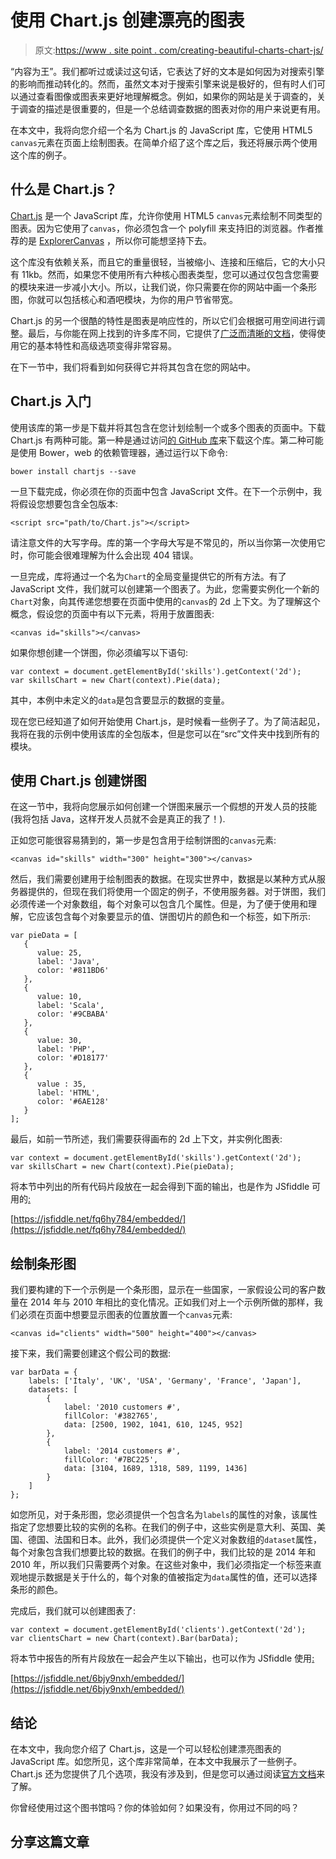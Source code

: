 # 使用 Chart.js 创建漂亮的图表

> 原文:[https://www . site point . com/creating-beautiful-charts-chart-js/](https://www.sitepoint.com/creating-beautiful-charts-chart-js/)

<q>内容为王</q>。我们都听过或读过这句话，它表达了好的文本是如何因为对搜索引擎的影响而推动转化的。然而，虽然文本对于搜索引擎来说是极好的，但有时人们可以通过查看图像或图表来更好地理解概念。例如，如果你的网站是关于调查的，关于调查的描述是很重要的，但是一个总结调查数据的图表对你的用户来说更有用。

在本文中，我将向您介绍一个名为 Chart.js 的 JavaScript 库，它使用 HTML5 `canvas`元素在页面上绘制图表。在简单介绍了这个库之后，我还将展示两个使用这个库的例子。

## 什么是 Chart.js？

[Chart.js](http://www.chartjs.org/) 是一个 JavaScript 库，允许你使用 HTML5 `canvas`元素绘制不同类型的图表。因为它使用了`canvas`，你必须包含一个 polyfill 来支持旧的浏览器。作者推荐的是 [ExplorerCanvas](https://code.google.com/p/explorercanvas/) ，所以你可能想坚持下去。

这个库没有依赖关系，而且它的重量很轻，当被缩小、连接和压缩后，它的大小只有 11kb。然而，如果您不使用所有六种核心图表类型，您可以通过仅包含您需要的模块来进一步减小大小。所以，让我们说，你只需要在你的网站中画一个条形图，你就可以包括核心和酒吧模块，为你的用户节省带宽。

Chart.js 的另一个很酷的特性是图表是响应性的，所以它们会根据可用空间进行调整。最后，与你能在网上找到的许多库不同，它提供了[广泛而清晰的文档](http://www.chartjs.org/docs)，使得使用它的基本特性和高级选项变得非常容易。

在下一节中，我们将看到如何获得它并将其包含在您的网站中。

## Chart.js 入门

使用该库的第一步是下载并将其包含在您计划绘制一个或多个图表的页面中。下载 Chart.js 有两种可能。第一种是通过访问[的 GitHub 库](https://github.com/nnnick/Chart.js)来下载这个库。第二种可能是使用 Bower，web 的依赖管理器，通过运行以下命令:

```
bower install chartjs --save
```

一旦下载完成，你必须在你的页面中包含 JavaScript 文件。在下一个示例中，我将假设您想要包含全包版本:

```
<script src="path/to/Chart.js"></script>
```

请注意文件的大写字母。库的第一个字母大写是不常见的，所以当你第一次使用它时，你可能会很难理解为什么会出现 404 错误。

一旦完成，库将通过一个名为`Chart`的全局变量提供它的所有方法。有了 JavaScript 文件，我们就可以创建第一个图表了。为此，您需要实例化一个新的`Chart`对象，向其传递您想要在页面中使用的`canvas`的 2d 上下文。为了理解这个概念，假设您的页面中有以下元素，将用于放置图表:

```
<canvas id="skills"></canvas>
```

如果你想创建一个饼图，你必须编写以下语句:

```
var context = document.getElementById('skills').getContext('2d');
var skillsChart = new Chart(context).Pie(data);
```

其中，本例中未定义的`data`是包含要显示的数据的变量。

现在您已经知道了如何开始使用 Chart.js，是时候看一些例子了。为了简洁起见，我将在我的示例中使用该库的全包版本，但是您可以在“src”文件夹中找到所有的模块。

## 使用 Chart.js 创建饼图

在这一节中，我将向您展示如何创建一个饼图来展示一个假想的开发人员的技能(我将包括 Java，这样开发人员就不会是真正的我了！).

正如您可能很容易猜到的，第一步是包含用于绘制饼图的`canvas`元素:

```
<canvas id="skills" width="300" height="300"></canvas>
```

然后，我们需要创建用于绘制图表的数据。在现实世界中，数据是以某种方式从服务器提供的，但现在我们将使用一个固定的例子，不使用服务器。对于饼图，我们必须传递一个对象数组，每个对象可以包含几个属性。但是，为了便于使用和理解，它应该包含每个对象要显示的值、饼图切片的颜色和一个标签，如下所示:

```
var pieData = [
   {
      value: 25,
      label: 'Java',
      color: '#811BD6'
   },
   {
      value: 10,
      label: 'Scala',
      color: '#9CBABA'
   },
   {
      value: 30,
      label: 'PHP',
      color: '#D18177'
   },
   {
      value : 35,
      label: 'HTML',
      color: '#6AE128'
   }
];
```

最后，如前一节所述，我们需要获得画布的 2d 上下文，并实例化图表:

```
var context = document.getElementById('skills').getContext('2d');
var skillsChart = new Chart(context).Pie(pieData);
```

将本节中列出的所有代码片段放在一起会得到下面的输出，也是作为 JSfiddle 可用的[:](https://jsfiddle.net/fq6hy784/)

[https://jsfiddle.net/fq6hy784/embedded/](https://jsfiddle.net/fq6hy784/embedded/)

## 绘制条形图

我们要构建的下一个示例是一个条形图，显示在一些国家，一家假设公司的客户数量在 2014 年与 2010 年相比的变化情况。正如我们对上一个示例所做的那样，我们必须在页面中想要显示图表的位置放置一个`canvas`元素:

```
<canvas id="clients" width="500" height="400"></canvas>
```

接下来，我们需要创建这个假公司的数据:

```
var barData = {
    labels: ['Italy', 'UK', 'USA', 'Germany', 'France', 'Japan'],
    datasets: [
        {
            label: '2010 customers #',
            fillColor: '#382765',
            data: [2500, 1902, 1041, 610, 1245, 952]
        },
        {
            label: '2014 customers #',
            fillColor: '#7BC225',
            data: [3104, 1689, 1318, 589, 1199, 1436]
        }
    ]
};
```

如您所见，对于条形图，您必须提供一个包含名为`labels`的属性的对象，该属性指定了您想要比较的实例的名称。在我们的例子中，这些实例是意大利、英国、美国、德国、法国和日本。此外，我们必须提供一个定义对象数组的`dataset`属性，每个对象包含我们想要比较的数据。在我们的例子中，我们比较的是 2014 年和 2010 年，所以我们只需要两个对象。在这些对象中，我们必须指定一个标签来直观地提示数据是关于什么的，每个对象的值被指定为`data`属性的值，还可以选择条形的颜色。

完成后，我们就可以创建图表了:

```
var context = document.getElementById('clients').getContext('2d');
var clientsChart = new Chart(context).Bar(barData);
```

将本节中报告的所有片段放在一起会产生以下输出，也可以作为 JSfiddle 使用[:](https://jsfiddle.net/6bjy9nxh/)

[https://jsfiddle.net/6bjy9nxh/embedded/](https://jsfiddle.net/6bjy9nxh/embedded/)

## 结论

在本文中，我向您介绍了 Chart.js，这是一个可以轻松创建漂亮图表的 JavaScript 库。如您所见，这个库非常简单，在本文中我展示了一些例子。Chart.js 还为您提供了几个选项，我没有涉及到，但是您可以通过阅读[官方文档](http://www.chartjs.org/docs)来了解。

你曾经使用过这个图书馆吗？你的体验如何？如果没有，你用过不同的吗？

## 分享这篇文章